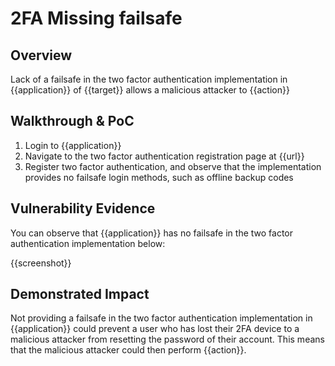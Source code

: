 # 2FA Missing failsafe
## Overview
<!--
Provide a 1-2 sentence description - see http://cveproject.github.io/docs/content/key-details-phrasing.pdf for tips

This format is a good guide:
[VULNTYPE] in [COMPONENT] in [APPLICATION] allows [ATTACKER] to [IMPACT] via [VECTOR]


-->
Lack of a failsafe in the two factor authentication implementation in {{application}} of {{target}} allows a malicious attacker to {{action}}

## Walkthrough & PoC
<!--
Provide a step-by-step walkthrough on how to access the vulnerable injection point, and how to exploit the vulnerability.
Adding a dot-pointed walkthrough with relevant screenshots will speed triage time and result in faster rewards!

Example:

1. Login to in-scope asset at <www.bugcrowd.com/login>
1. Browse to account page
1. Modify ID token to add single quote
1. View error which states 'SQL Syntax Error'
1. Replace ID value with `1' waitfor delay '00:00:10'; `
-->

1. Login to {{application}}
1. Navigate to the two factor authentication registration page at {{url}}
1. Register two factor authentication, and observe that the implementation provides no failsafe login methods, such as offline backup codes


## Vulnerability Evidence
<!--
Your submission MUST include evidence of the vulnerability and not be theoretical in nature.

For the lack of a failsafe in a two factor authentication implementation, please include a screenshot of the two factor authentication registration flow showing that no failsafe login method is provided.
-->

You can observe that {{application}} has no failsafe in the two factor authentication implementation below:

{{screenshot}}
## Demonstrated Impact
<!--
Envision how the lack of a failsafe in the two factor authentication implementation could be used in some impactful way. If a malicious action is possible, provide a full proof-of-concept here.
-->

Not providing a failsafe in the two factor authentication implementation in {{application}} could prevent a user who has lost their 2FA device to a malicious attacker from resetting the password of their account. This means that the malicious attacker could then perform {{action}}.
